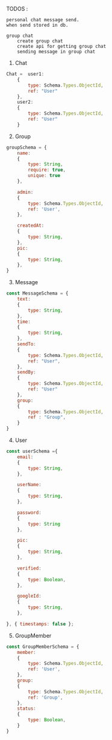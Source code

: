 TODOS : 

    personal chat message send.
    when send stored in db.

    group chat 
        create group chat 
        create api for getting group chat
        sending message in group chat




1. Chat
```js
Chat =  user1:
    {
        type: Schema.Types.ObjectId,
        ref: "User"
    },
    user2:
    {
        type: Schema.Types.ObjectId,
        ref: "User"
    }

```


2. Group
```js
groupSchema = {
    name:
    {
        type: String,
        require: true,
        unique: true
    },

    admin:
    {
        type: Schema.Types.ObjectId,
        ref: 'User',
    },

    createdAt:
    {
        type: String,
    },
    pic:
    {
        type: String,
    },
}
```

3. Message
```js
const MessageSchema = {
    text:
    {
        type: String,
    },
    time:
    {
        type: String,
    },
    sendTo:
    {
        type: Schema.Types.ObjectId,
        ref: "User",
    },
    sendBy:
    {
        type: Schema.Types.ObjectId,
        ref: "User"
    },
    group:
    {
        type: Schema.Types.ObjectId,
        ref : "Group",
    }
}
```

4. User
```js
const userSchema ={
    email:
    {
        type: String,
    },

    userName:
    {
        type: String,
    },

    password:
    {
        type: String
    },

    pic:
    {
        type: String,
    },

    verified:
    {
        type: Boolean,
    },

    googleId:
    {
        type: String,
    },

}, { timestamps: false };

```

5. GroupMember
```js
const GroupMemberSchema = {
    member:
    {
        type: Schema.Types.ObjectId,
        ref: 'User',
    },
    group:
    {
        type: Schema.Types.ObjectId,
        ref: 'Group',
    },
    status:
    {
        type: Boolean,
    }
}